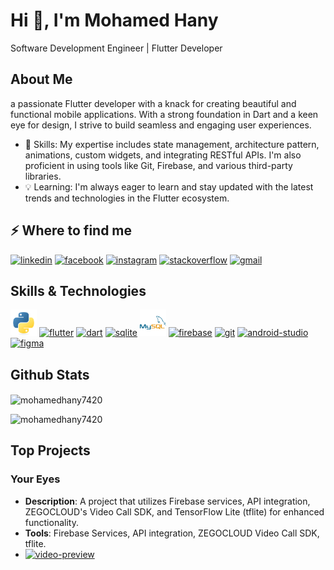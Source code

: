 <h1>Hi 👋, I'm Mohamed Hany</h1>

Software Development Engineer | Flutter Developer

## About Me

a passionate Flutter developer with a knack for creating beautiful and functional mobile applications.
With a strong foundation in Dart and a keen eye for design,
I strive to build seamless and engaging user experiences.
- 🚀 Skills: My expertise includes state management, architecture pattern, animations, custom widgets, and integrating RESTful APIs. I'm also proficient in using tools like Git, Firebase, and various third-party libraries.
- 💡 Learning: I'm always eager to learn and stay updated with the latest trends and technologies in the Flutter ecosystem.



<h2>⚡️ Where to find me</h2>
<p><a target="_blank" href="https://www.linkedin.com/in/https://www.linkedin.com/in/mohamed-hany-4b4947248?utm_source=share&utm_campaign=share_via&utm_content=profile&utm_medium=ios_app" style="display: inline-block;"><img src="https://img.shields.io/badge/linkedin-logo?style=for-the-badge&logo=linkedin&logoColor=white&color=%230a77b6" alt="linkedin" /></a>
<a target="_blank" href="https://www.facebook.com/https://www.facebook.com/share/1A3LNwBKoU/?mibextid=wwXIfr" style="display: inline-block;"><img src="https://img.shields.io/badge/facebook-logo?style=for-the-badge&logo=facebook&logoColor=white&color=%230866ff" alt="facebook" /></a>
<a target="_blank" href="https://www.instagram.com/mohamed_hany7420" style="display: inline-block;"><img src="https://img.shields.io/badge/instagram-logo?style=for-the-badge&logo=instagram&logoColor=white&color=%23F35369" alt="instagram" /></a>
<a target="_blank" href="https://stackoverflow.com/users/https://stackoverflow.com/users/20650276/mohamed-hany" style="display: inline-block;"><img src="https://img.shields.io/badge/stackoverflow-logo?style=for-the-badge&logo=stackoverflow&logoColor=white&color=%23cc0000" alt="stackoverflow" /></a>
<a href="mailto:mohamedhany1892@gmail.com" style="display: inline-block;">
    <img src="https://img.shields.io/badge/gmail-logo?style=for-the-badge&logo=gmail&logoColor=white&color=%23EA4335" alt="gmail" />
  </a>
</p>


## Skills & Technologies
<p>
  <a target="_blank" href="https://raw.githubusercontent.com/devicons/devicon/master/icons/python/python-original.svg" style="display: inline-block;">
    <img src="https://raw.githubusercontent.com/devicons/devicon/master/icons/python/python-original.svg" alt="python" width="42" height="42" />
  </a>
  <a target="_blank" href="https://www.vectorlogo.zone/logos/flutterio/flutterio-icon.svg" style="display: inline-block;">
    <img src="https://www.vectorlogo.zone/logos/flutterio/flutterio-icon.svg" alt="flutter" width="42" height="42" />
  </a>
  <a target="_blank" href="https://www.vectorlogo.zone/logos/dartlang/dartlang-icon.svg" style="display: inline-block;">
    <img src="https://www.vectorlogo.zone/logos/dartlang/dartlang-icon.svg" alt="dart" width="42" height="42" />
  </a>
<a target="_blank" href="https://www.vectorlogo.zone/logos/sqlite/sqlite-icon.svg" style="display: inline-block;"><img src="https://www.vectorlogo.zone/logos/sqlite/sqlite-icon.svg" alt="sqlite" width="42" height="42" /></a>

  <a target="_blank" href="https://raw.githubusercontent.com/devicons/devicon/master/icons/mysql/mysql-original-wordmark.svg" style="display: inline-block;">
    <img src="https://raw.githubusercontent.com/devicons/devicon/master/icons/mysql/mysql-original-wordmark.svg" alt="mysql" width="42" height="42" />
  </a>
  <a target="_blank" href="https://www.vectorlogo.zone/logos/firebase/firebase-icon.svg" style="display: inline-block;">
    <img src="https://www.vectorlogo.zone/logos/firebase/firebase-icon.svg" alt="firebase" width="42" height="42" />
  </a>
  <a target="_blank" href="https://www.vectorlogo.zone/logos/git-scm/git-scm-icon.svg" style="display: inline-block;">
    <img src="https://www.vectorlogo.zone/logos/git-scm/git-scm-icon.svg" alt="git" width="42" height="42" />
  </a>
  <a target="_blank" href="https://www.vectorlogo.zone/logos/android/android-icon.svg" style="display: inline-block;">
    <img src="https://www.vectorlogo.zone/logos/android/android-icon.svg" alt="android-studio" width="42" height="42" />
  </a>
  <a target="_blank" href="https://www.vectorlogo.zone/logos/figma/figma-icon.svg" style="display: inline-block;">
    <img src="https://www.vectorlogo.zone/logos/figma/figma-icon.svg" alt="figma" width="42" height="42" />
  </a>
</p>

## Github Stats

<p><img align="center" src="https://github-readme-streak-stats.herokuapp.com/?user=mohamedhany7420&" alt="mohamedhany7420" /></p>
<p><img src="https://github-readme-stats.vercel.app/api/top-langs?username=mohamedhany7420&show_icons=true&locale=en&layout=compact" alt="mohamedhany7420" /></p>

## Top Projects

### Your Eyes
- **Description**: A project that utilizes Firebase services, API integration, ZEGOCLOUD's Video Call SDK, and TensorFlow Lite (tflite) for enhanced functionality.
- **Tools**: Firebase Services, API integration, ZEGOCLOUD Video Call SDK, tflite.
- <a href="https://www.linkedin.com/feed/update/urn:li:activity:7090810953637761024?utm_source=share&utm_medium=member_desktop" target="_blank">
    <img src="https://img.shields.io/badge/video-preview-logo?style=for-the-badge&logo=video&logoColor=white&color=%23FF0000" alt="video-preview" />
  </a>

